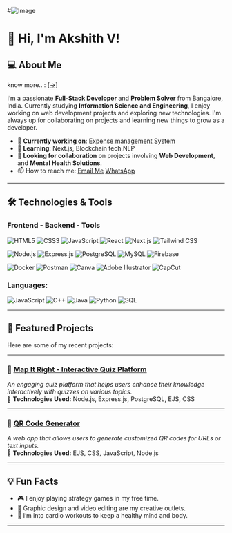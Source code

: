 #![Image](https://github.com/user-attachments/assets/13ed3576-da2c-4c16-9790-17b4a19a7600)
# 👋 Hi, I'm Akshith V!

## 💻 About Me
know more.. : [[->]](https://byakshith.netlify.app/)

I’m a passionate **Full-Stack Developer** and **Problem Solver** from Bangalore, India. Currently studying **Information Science and Engineering**, I enjoy working on web development projects and exploring new technologies. I'm always up for collaborating on projects and learning new things to grow as a developer.

- 🔭 **Currently working on**: [Expense management System](#link-to-project) 
- 🌱 **Learning**: Next.js, Blockchain tech,NLP
- 👯 **Looking for collaboration** on projects involving **Web Development**, and **Mental Health Solutions**.
- 📫 How to reach me: [Email Me](mailto:akkianki565@gmail.com?subject=Hello%20Akshith&body=I%20wanted%20to%20connect%20with%20you%20regarding...) [WhatsApp](https://wa.me/6363718535?text=Hello%20Akshith%2C%20I%20found%20your%20profile%20on%20GitHub!)

---

## 🛠️ Technologies & Tools

### **Frontend** -  **Backend** - **Tools**
![HTML5](https://img.shields.io/badge/HTML5-%23E34F26?style=flat&logo=html5&logoColor=white) 
![CSS3](https://img.shields.io/badge/CSS3-%231572B6?style=flat&logo=css3&logoColor=white) 
![JavaScript](https://img.shields.io/badge/JavaScript-%23F7DF1E?style=flat&logo=javascript&logoColor=black) 
![React](https://img.shields.io/badge/React-%2361DAFB?style=flat&logo=react&logoColor=black) 
![Next.js](https://img.shields.io/badge/Next.js-%23000000?style=flat&logo=nextdotjs&logoColor=white) 
![Tailwind CSS](https://img.shields.io/badge/Tailwind%20CSS-%2338B2AC?style=flat&logo=tailwindcss&logoColor=white)

![Node.js](https://img.shields.io/badge/Node.js-%23339933?style=flat&logo=node.js&logoColor=white) 
![Express.js](https://img.shields.io/badge/Express.js-%23000000?style=flat&logo=express&logoColor=white) 
![PostgreSQL](https://img.shields.io/badge/PostgreSQL-%23316192?style=flat&logo=postgresql&logoColor=white) 
![MySQL](https://img.shields.io/badge/MySQL-%2300A4DB?style=flat&logo=mysql&logoColor=white) 
![Firebase](https://img.shields.io/badge/Firebase-%23039BE5?style=flat&logo=firebase&logoColor=white)

![Docker](https://img.shields.io/badge/Docker-%232496ED?style=flat&logo=docker&logoColor=white) 
![Postman](https://img.shields.io/badge/Postman-%23FF6C37?style=flat&logo=postman&logoColor=white) 
![Canva](https://img.shields.io/badge/Canva-%23000000?style=flat&logo=canva&logoColor=white) 
![Adobe Illustrator](https://img.shields.io/badge/Adobe%20Illustrator-%23FF9A00?style=flat&logo=adobeillustrator&logoColor=white) 
![CapCut](https://img.shields.io/badge/CapCut-%23000000?style=flat&logo=capcut&logoColor=white)

### **Languages**:
![JavaScript](https://img.shields.io/badge/JavaScript-%23F7DF1E?style=flat&logo=javascript&logoColor=black)
![C++](https://img.shields.io/badge/C%2B%2B-%2300599C?style=flat&logo=c%2B%2B&logoColor=white)
![Java](https://img.shields.io/badge/Java-%23F7DF1E?style=flat&logo=java&logoColor=white)
![Python](https://img.shields.io/badge/Python-%2314354C?style=flat&logo=python&logoColor=white)
![SQL](https://img.shields.io/badge/SQL-%2300F2A2?style=flat&logo=postgresql&logoColor=white)
 

---

## 🚀 Featured Projects
Here are some of my recent projects:

---


### **🧩 [Map It Right - Interactive Quiz Platform](https://github.com/your-username/MapItRight)**  
_An engaging quiz platform that helps users enhance their knowledge interactively with quizzes on various topics._  
:star2: **Technologies Used:** Node.js, Express.js, PostgreSQL, EJS, CSS  

---


### **📱 [QR Code Generator](https://github.com/your-username/QRGenerator)**  
_A web app that allows users to generate customized QR codes for URLs or text inputs._  
:star2: **Technologies Used:** EJS, CSS, JavaScript, Node.js  

---


## 💡 Fun Facts
- 🎮 I enjoy playing strategy games in my free time.
- 🎨 Graphic design and video editing are my creative outlets.
- 💪 I’m into cardio workouts to keep a healthy mind and body.

---
